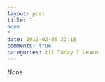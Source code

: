 ```yaml
---
layout: post
title: "
None
"
date: 2012-02-06 23:18
comments: true
categories: til Today I Learn
---
```


None

